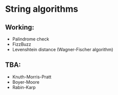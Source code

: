 # String algorithms

## Working:

* Palindrome check
* FizzBuzz
* Levenshtein distance (Wagner-Fischer algorithm)

## TBA:

* Knuth-Morris-Pratt
* Boyer-Moore
* Rabin-Karp
